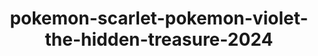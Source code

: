 ---
title: pokemon-scarlet-pokemon-violet-the-hidden-treasure-2024
layout: scoredetail
permalink: /meta-score/pokemon-scarlet-pokemon-violet-the-hidden-treasure-2024
---